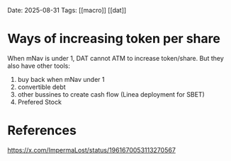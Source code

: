 Date: 2025-08-31
Tags: [[macro]] [[dat]]

# Ways of increasing token per share

When mNav is under 1, DAT cannot ATM to increase token/share. But they also have other tools:
1. buy back when mNav under 1
2. convertible debt
3. other bussines to create cash flow (Linea deployment for SBET)
4. Prefered Stock
# References
https://x.com/ImpermaLost/status/1961670053113270567